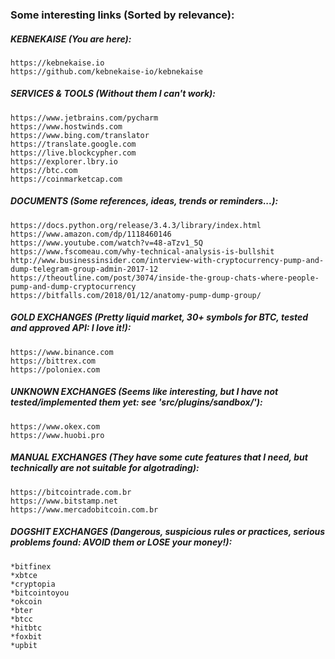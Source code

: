 ### Some interesting links (Sorted by relevance):

##### KEBNEKAISE (You are here):
    https://kebnekaise.io
    https://github.com/kebnekaise-io/kebnekaise

##### SERVICES & TOOLS (Without them I can't work):
    https://www.jetbrains.com/pycharm
    https://www.hostwinds.com
    https://www.bing.com/translator
    https://translate.google.com
    https://live.blockcypher.com
    https://explorer.lbry.io
    https://btc.com
    https://coinmarketcap.com

##### DOCUMENTS (Some references, ideas, trends or reminders...):
    https://docs.python.org/release/3.4.3/library/index.html
    https://www.amazon.com/dp/1118460146
    https://www.youtube.com/watch?v=48-aTzv1_5Q
    https://www.fscomeau.com/why-technical-analysis-is-bullshit
    http://www.businessinsider.com/interview-with-cryptocurrency-pump-and-dump-telegram-group-admin-2017-12
    https://theoutline.com/post/3074/inside-the-group-chats-where-people-pump-and-dump-cryptocurrency
    https://bitfalls.com/2018/01/12/anatomy-pump-dump-group/

##### GOLD EXCHANGES (Pretty liquid market, 30+ symbols for BTC, tested and approved API: I love it!):
    https://www.binance.com   
    https://bittrex.com     
    https://poloniex.com
    
##### UNKNOWN EXCHANGES (Seems like interesting, but I have not tested/implemented them yet: see 'src/plugins/sandbox/'):
    https://www.okex.com
    https://www.huobi.pro

##### MANUAL EXCHANGES (They have some cute features that I need, but technically are not suitable for algotrading):
    https://bitcointrade.com.br
    https://www.bitstamp.net
    https://www.mercadobitcoin.com.br
    
##### DOGSHIT EXCHANGES (Dangerous, suspicious rules or practices, serious problems found: AVOID them or LOSE your money!):
    *bitfinex
    *xbtce
    *cryptopia
    *bitcointoyou
    *okcoin
    *bter
    *btcc
    *hitbtc
    *foxbit
    *upbit
